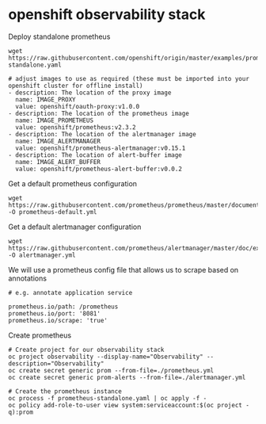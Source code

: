 # openshift observability stack

Deploy standalone prometheus

```
wget https://raw.githubusercontent.com/openshift/origin/master/examples/prometheus/prometheus-standalone.yaml

# adjust images to use as required (these must be imported into your openshift cluster for offline install)
- description: The location of the proxy image
  name: IMAGE_PROXY
  value: openshift/oauth-proxy:v1.0.0
- description: The location of the prometheus image
  name: IMAGE_PROMETHEUS
  value: openshift/prometheus:v2.3.2
- description: The location of the alertmanager image
  name: IMAGE_ALERTMANAGER
  value: openshift/prometheus-alertmanager:v0.15.1
- description: The location of alert-buffer image
  name: IMAGE_ALERT_BUFFER
  value: openshift/prometheus-alert-buffer:v0.0.2
```

Get a default prometheus configuration

```
wget https://raw.githubusercontent.com/prometheus/prometheus/master/documentation/examples/prometheus.yml -O prometheus-default.yml
```

Get a default alertmanager configuration

```
wget https://raw.githubusercontent.com/prometheus/alertmanager/master/doc/examples/simple.yml -O alertmanager.yml
```

We will use a prometheus config file that allows us to scrape based on annotations

```
# e.g. annotate application service

prometheus.io/path: /prometheus
prometheus.io/port: '8081'
prometheus.io/scrape: 'true'
```

Create prometheus

```
# Create project for our observability stack
oc project observability --display-name="Observability" --description="Observability"
oc create secret generic prom --from-file=./prometheus.yml
oc create secret generic prom-alerts --from-file=./alertmanager.yml

# Create the prometheus instance
oc process -f prometheus-standalone.yaml | oc apply -f -
oc policy add-role-to-user view system:serviceaccount:$(oc project -q):prom

```
